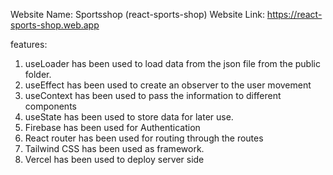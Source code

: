 Website Name: Sportsshop (react-sports-shop)
Website Link: https://react-sports-shop.web.app


features: 
1. useLoader has been used to load data from the json file from the public folder.
2. useEffect has been used to create an observer to the user movement
3. useContext has been used to pass the information to different components
4. useState has been used to store data for later use.
5. Firebase has been used for Authentication
6. React router has been used for routing through the routes
7. Tailwind CSS has been used as framework.
8. Vercel has been used to deploy server side